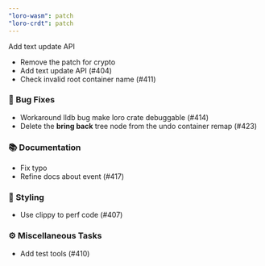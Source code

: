 ```yaml
---
"loro-wasm": patch
"loro-crdt": patch
---
```


Add text update API

- Remove the patch for crypto
- Add text update API (#404)
- Check invalid root container name (#411)

### 🐛 Bug Fixes

- Workaround lldb bug make loro crate debuggable (#414)
- Delete the **bring back** tree node from the undo container remap  (#423)

### 📚 Documentation

- Fix typo
- Refine docs about event (#417)

### 🎨 Styling

- Use clippy to perf code (#407)

### ⚙️ Miscellaneous Tasks

- Add test tools (#410)
